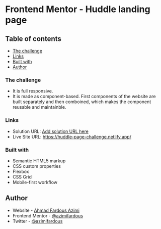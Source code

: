# Frontend Mentor - Huddle landing page

## Table of contents

  - [The challenge](#the-challenge)
  - [Links](#links)
  - [Built with](#built-with)
  - [Author](#author)

### The challenge

- It is full responsive.
- It is made as component-based. First components of the website are built separately and then comboined, which makes the component reusable and maintainble.


### Links

- Solution URL: [Add solution URL here](https://your-solution-url.com)
- Live Site URL: https://huddle-page-challenge.netlify.app/

### Built with

- Semantic HTML5 markup
- CSS custom properties
- Flexbox
- CSS Grid
- Mobile-first workflow


## Author

- Website - [Ahmad Fardous Azimi](https://aiz-website.netlify.app/)
- Frontend Mentor - [@azimifardous](https://www.frontendmentor.io/profile/azimifardous)
- Twitter - [@azimifardous](https://www.twitter.com/azimifardous)

